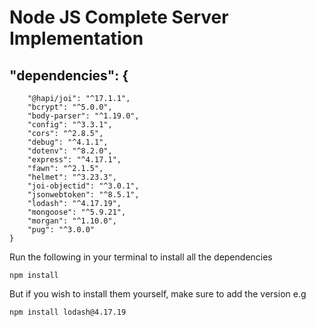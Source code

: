 # Node JS Complete Server Implementation
## "dependencies": {
        "@hapi/joi": "^17.1.1",
        "bcrypt": "^5.0.0",
        "body-parser": "^1.19.0",
        "config": "^3.3.1",
        "cors": "^2.8.5",
        "debug": "^4.1.1",
        "dotenv": "^8.2.0",
        "express": "^4.17.1",
        "fawn": "^2.1.5",
        "helmet": "^3.23.3",
        "joi-objectid": "^3.0.1",
        "jsonwebtoken": "^8.5.1",
        "lodash": "^4.17.19",
        "mongoose": "^5.9.21",
        "morgan": "^1.10.0",
        "pug": "^3.0.0"
    }

Run the following in your terminal to install all the dependencies
```shell
npm install
```

But if you wish to install them yourself, make sure to add the version e.g

```shell
npm install lodash@4.17.19
```